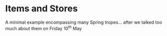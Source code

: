 # Items and Stores
A minimal example encompassing many Spring tropes... after we talked too much about them on Friday 10<sup>th</sup> May
